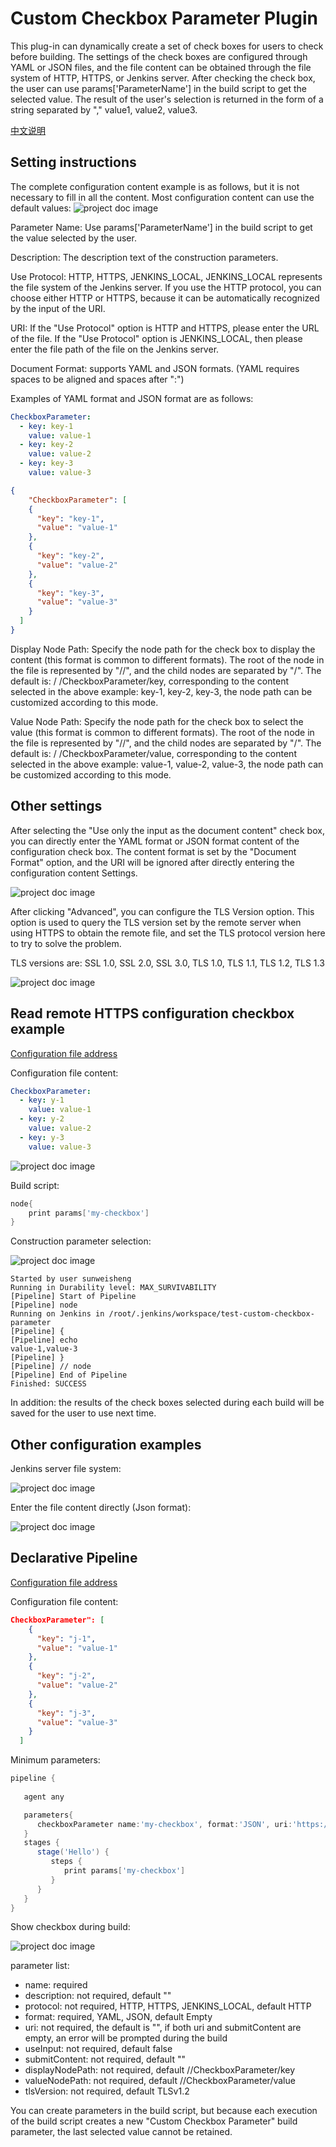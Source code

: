 # Custom Checkbox Parameter Plugin

This plug-in can dynamically create a set of check boxes for users to check before building. The settings of the check boxes are configured through YAML or JSON files, and the file content can be obtained through the file system of HTTP, HTTPS, or Jenkins server.
After checking the check box, the user can use params['ParameterName'] in the build script to get the selected value. The result of the user's selection is returned in the form of a string separated by "," value1, value2, value3.

[中文说明](README_zh.md)

## Setting instructions

The complete configuration content example is as follows, but it is not necessary to fill in all the content. Most configuration content can use the default values:
![project doc image](images/image-01.png)

Parameter Name: Use params['ParameterName'] in the build script to get the value selected by the user.

Description: The description text of the construction parameters.

Use Protocol: HTTP, HTTPS, JENKINS_LOCAL, JENKINS_LOCAL represents the file system of the Jenkins server. If you use the HTTP protocol, you can choose either HTTP or HTTPS, because it can be automatically recognized by the input of the URI.

URI: If the "Use Protocol" option is HTTP and HTTPS, please enter the URL of the file. If the "Use Protocol" option is JENKINS_LOCAL, then please enter the file path of the file on the Jenkins server.

Document Format: supports YAML and JSON formats. (YAML requires spaces to be aligned and spaces after ":")

Examples of YAML format and JSON format are as follows:

```yaml
CheckboxParameter:
  - key: key-1
    value: value-1
  - key: key-2
    value: value-2
  - key: key-3
    value: value-3
```

```json
{
    "CheckboxParameter": [
    {
      "key": "key-1",
      "value": "value-1"
    },
    {
      "key": "key-2",
      "value": "value-2"
    },
    {
      "key": "key-3",
      "value": "value-3"
    }
  ]
}
```

Display Node Path: Specify the node path for the check box to display the content (this format is common to different formats). The root of the node in the file is represented by "//", and the child nodes are separated by "/". The default is: / /CheckboxParameter/key, corresponding to the content selected in the above example: key-1, key-2, key-3, the node path can be customized according to this mode.

Value Node Path: Specify the node path for the check box to select the value (this format is common to different formats). The root of the node in the file is represented by "//", and the child nodes are separated by "/". The default is: / /CheckboxParameter/value, corresponding to the content selected in the above example: value-1, value-2, value-3, the node path can be customized according to this mode.

## Other settings

After selecting the "Use only the input as the document content" check box, you can directly enter the YAML format or JSON format content of the configuration check box. The content format is set by the "Document Format" option, and the URI will be ignored after directly entering the configuration content Settings.

![project doc image](images/image-02.png)

After clicking "Advanced", you can configure the TLS Version option. This option is used to query the TLS version set by the remote server when using HTTPS to obtain the remote file, and set the TLS protocol version here to try to solve the problem.

TLS versions are: SSL 1.0, SSL 2.0, SSL 3.0, TLS 1.0, TLS 1.1, TLS 1.2, TLS 1.3

![project doc image](images/image-03.png)

## Read remote HTTPS configuration checkbox example

[Configuration file address](https://raw.githubusercontent.com/sunweisheng/Jenkins/master/examples/example.yaml)

Configuration file content:

```yaml
CheckboxParameter:
  - key: y-1
    value: value-1
  - key: y-2
    value: value-2
  - key: y-3
    value: value-3
```

![project doc image](images/image-04.png)

Build script:

```groovy
node{
    print params['my-checkbox']
}
```

Construction parameter selection:

![project doc image](images/image-05.png)

```text
Started by user sunweisheng
Running in Durability level: MAX_SURVIVABILITY
[Pipeline] Start of Pipeline
[Pipeline] node
Running on Jenkins in /root/.jenkins/workspace/test-custom-checkbox-parameter
[Pipeline] {
[Pipeline] echo
value-1,value-3
[Pipeline] }
[Pipeline] // node
[Pipeline] End of Pipeline
Finished: SUCCESS
```

In addition: the results of the check boxes selected during each build will be saved for the user to use next time.

## Other configuration examples

Jenkins server file system:

![project doc image](images/image-06.png)

Enter the file content directly (Json format):

![project doc image](images/image-07.png)

## Declarative Pipeline

[Configuration file address](https://raw.githubusercontent.com/sunweisheng/Jenkins/master/examples/example.json)

Configuration file content:

```json
CheckboxParameter": [
    {
      "key": "j-1",
      "value": "value-1"
    },
    {
      "key": "j-2",
      "value": "value-2"
    },
    {
      "key": "j-3",
      "value": "value-3"
    }
  ]
```

Minimum parameters:

```groovy
pipeline {
    
   agent any

   parameters{
      checkboxParameter name:'my-checkbox', format:'JSON', uri:'https://raw.githubusercontent.com/sunweisheng/Jenkins/master/examples/example.json'
   }
   stages {
      stage('Hello') {
         steps {
            print params['my-checkbox']
         }
      }
   }
}
```

Show checkbox during build:

![project doc image](images/image-08.png)

parameter list:

- name: required
- description: not required, default ""
- protocol: not required, HTTP, HTTPS, JENKINS_LOCAL, default HTTP
- format: required, YAML, JSON, default Empty
- uri: not required, the default is "", if both uri and submitContent are empty, an error will be prompted during the build
- useInput: not required, default false
- submitContent: not required, default ""
- displayNodePath: not required, default //CheckboxParameter/key
- valueNodePath: not required, default //CheckboxParameter/value
- tlsVersion: not required, default TLSv1.2

You can create parameters in the build script, but because each execution of the build script creates a new "Custom Checkbox Parameter" build parameter, the last selected value cannot be retained.
